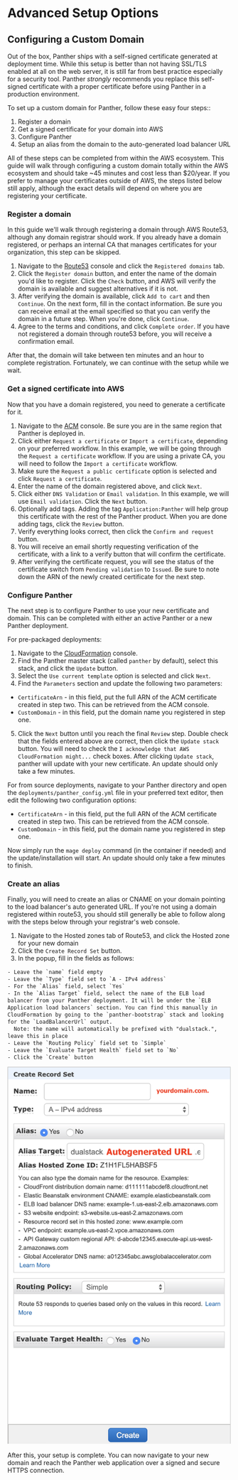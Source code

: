 # Advanced Setup Options

## Configuring a Custom Domain

Out of the box, Panther ships with a self-signed certificate generated at deployment time. While this setup is better than not having SSL/TLS enabled at all on the web server, it is still far from best practice especially for a security tool. Panther *strongly* recommends you replace this self-signed certificate with a proper certificate before using Panther in a production environment.

To set up a custom domain for Panther, follow these easy four steps::

  1. Register a domain
  2. Get a signed certificate for your domain into AWS
  3. Configure Panther
  4. Setup an alias from the domain to the auto-generated load balancer URL
  
  All of these steps can be completed from within the AWS ecosystem. This guide will walk through configuring a custom domain totally within the AWS ecosystem and should take ~45 minutes and cost less than $20/year. If you prefer to manage your certificates outside of AWS, the steps listed below still apply, although the exact details will depend on where you are registering your certificate.

### Register a domain

In this guide we'll walk through registering a domain through AWS Route53, although any domain registrar should work. If you already have a domain registered, or perhaps an internal CA that manages certificates for your organization, this step can be skipped.

  1. Navigate to the [Route53](https://console.aws.amazon.com/route53/home) console and click the `Registered domains` tab.
  2. Click the `Register domain` button, and enter the name of the domain you'd like to register. Click the `Check` button, and AWS will verify the domain is available and suggest alternatives if it is not.
  3. After verifying the domain is available, click `Add to cart` and then `Continue`. On the next form, fill in the contact information. Be sure you can receive email at the email specified so that you can verify the domain in a future step. When you're done, click `Continue`.
  4. Agree to the terms and conditions, and click `Complete order`. If you have not registered a domain through route53 before, you will receive a confirmation email.
  
After that, the domain will take between ten minutes and an hour to complete registration. Fortunately, we can continue with the setup while we wait.

### Get a signed certificate into AWS

Now that you have a domain registered, you need to generate a certificate for it.

  1. Navigate to the [ACM](https://console.aws.amazon.com/acm/home) console. Be sure you are in the same region that Panther is deployed in.
  2. Click either `Request a certificate` or `Import a certificate`, depending on your preferred workflow. In this example, we will be going through the `Request a certificate` workflow. If you are using a private CA, you will need to follow the `Import a certificate`  workflow.
  3. Make sure the `Request a public certificate` option is selected and click `Request a certificate`.
  4. Enter the name of the domain registered above, and click `Next`.
  5. Click either `DNS Validation` or `Email validation`. In this example, we will use `Email validation`. Click the `Next` button.
  6. Optionally add tags. Adding the tag `Application:Panther` will help group this certificate with the rest of the Panther product. When you are done adding tags, click the `Review` button.
  7. Verify everything looks correct, then click the `Confirm and request` button.
  8. You will receive an email shortly requesting verification of the certificate, with a link to a verify button that will confirm the certificate.
  9. After verifying the certificate request, you will see the status of the certificate switch from `Pending validation` to `Issued`. Be sure to note down the ARN of the newly created certificate for the next step.
  
### Configure Panther

The next step is to configure Panther to use your new certificate and domain. This can be completed with either an active Panther or a new Panther deployment.

For pre-packaged deployments:

  1. Navigate to the [CloudFormation](https://console.aws.amazon.com/cloudformation/home) console.
  2. Find the Panther master stack (called `panther` by default), select this stack, and click the `Update` button.
  3. Select the `Use current template` option is selected and click `Next`.
  4. Find the `Parameters` section and update the following two parameters:

  - `CertificateArn` - in this field, put the full ARN of the ACM certificate created in step two. This can be retrieved from the ACM console.
  - `CustomDomain` - in this field, put the domain name you registered in step one.
  
  5. Click the `Next` button until you reach the final `Review` step. Double check that the fields entered above are correct, then click the `Update stack` button. You will need to check the `I acknowledge that AWS CloudFormation might...` check boxes. After clicking `Update stack`, panther will update with your new certificate. An update should only take a few minutes.

For from source deployments, navigate to your Panther directory and open the `deployments/panther_config.yml` file in your preferred text editor, then edit the following two configuration options:

  - `CertificateArn` - in this field, put the full ARN of the ACM certificate created in step two. This can be retrieved from the ACM console.
  - `CustomDomain` - in this field, put the domain name you registered in step one.
  
Now simply run the `mage deploy` command (in the container if needed) and the update/installation will start. An update should only take a few minutes to finish.

### Create an alias

Finally, you will need to create an alias or CNAME on your domain pointing to the load balancer's auto generated URL. If you're not using a domain registered within route53, you should still generally be able to follow along with the steps below through your registrar's web console.

  1. Navigate to the Hosted zones tab of Route53, and click the Hosted zone for your new domain
  2. Click the `Create Record Set` button.
  3. In the popup, fill in the fields as follows: 
  
    - Leave the `name` field empty
    - Leave the `Type` field set to `A - IPv4 address`
    - For the `Alias` field, select `Yes`
    - In the `Alias Target` field, select the name of the ELB load balancer from your Panther deployment. It will be under the `ELB Application load balancers` section. You can find this manually in CloudFormation by going to the `panther-bootstrap` stack and looking for the `LoadBalancerUrl` output.
      Note: the name will automatically be prefixed with "dualstack.", leave this in place
    - Leave the `Routing Policy` field set to `Simple`
    - Leave the `Evaluate Target Health` field set to `No`
    - Click the `Create` button


![](../.gitbook/assets/hosted_zone_alias.png)
    
After this, your setup is complete. You can now navigate to your new domain and reach the Panther web application over a signed and secure HTTPS connection.
